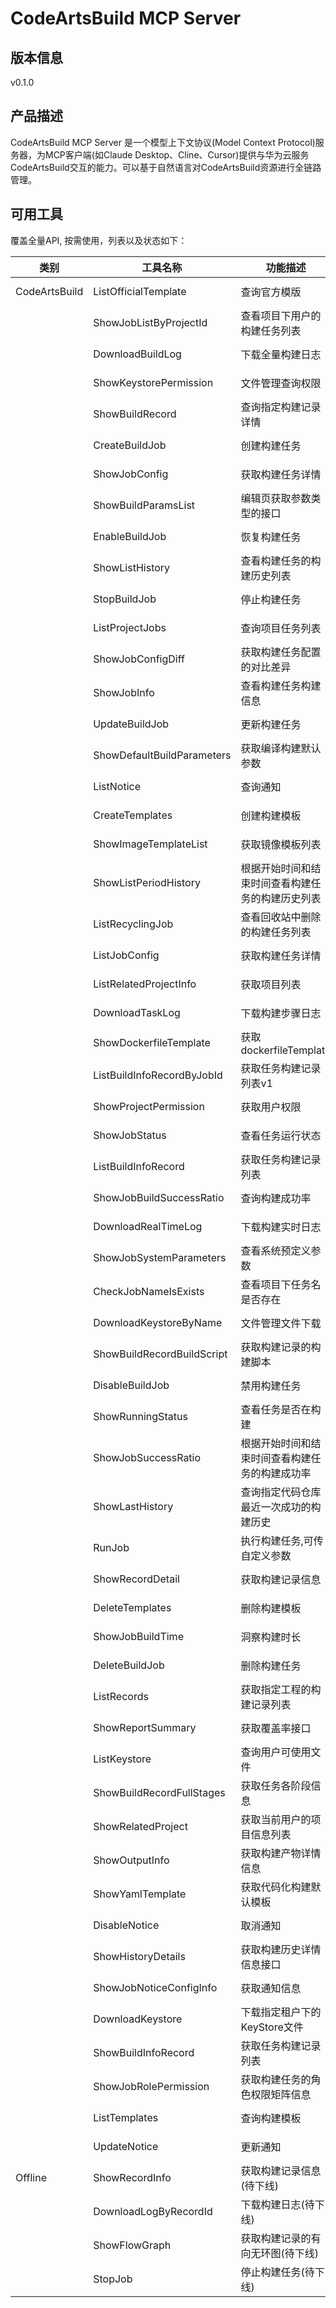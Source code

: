 # CodeArtsBuild MCP Server 

## 版本信息
v0.1.0

## 产品描述

CodeArtsBuild MCP Server 是一个模型上下文协议(Model Context Protocol)服务器，为MCP客户端(如Claude Desktop、Cline、Cursor)提供与华为云服务CodeArtsBuild交互的能力。可以基于自然语言对CodeArtsBuild资源进行全链路管理。

## 可用工具
覆盖全量API, 按需使用，列表以及状态如下：

| 类别 | 工具名称 | 功能描述 | 状态 |
| --- | --- | --- | --- |
| CodeArtsBuild | ListOfficialTemplate | 查询官方模版 | To be tested |
|  | ShowJobListByProjectId | 查看项目下用户的构建任务列表 | To be tested |
|  | DownloadBuildLog | 下载全量构建日志 | To be tested |
|  | ShowKeystorePermission | 文件管理查询权限 | To be tested |
|  | ShowBuildRecord | 查询指定构建记录详情 | To be tested |
|  | CreateBuildJob | 创建构建任务 | To be tested |
|  | ShowJobConfig | 获取构建任务详情 | To be tested |
|  | ShowBuildParamsList | 编辑页获取参数类型的接口 | To be tested |
|  | EnableBuildJob | 恢复构建任务 | To be tested |
|  | ShowListHistory | 查看构建任务的构建历史列表 | To be tested |
|  | StopBuildJob | 停止构建任务 | To be tested |
|  | ListProjectJobs | 查询项目任务列表 | To be tested |
|  | ShowJobConfigDiff | 获取构建任务配置的对比差异 | To be tested |
|  | ShowJobInfo | 查看构建任务构建信息 | To be tested |
|  | UpdateBuildJob | 更新构建任务 | To be tested |
|  | ShowDefaultBuildParameters | 获取编译构建默认参数 | To be tested |
|  | ListNotice | 查询通知 | To be tested |
|  | CreateTemplates | 创建构建模板 | To be tested |
|  | ShowImageTemplateList | 获取镜像模板列表 | To be tested |
|  | ShowListPeriodHistory | 根据开始时间和结束时间查看构建任务的构建历史列表 | To be tested |
|  | ListRecyclingJob | 查看回收站中删除的构建任务列表 | To be tested |
|  | ListJobConfig | 获取构建任务详情 | To be tested |
|  | ListRelatedProjectInfo | 获取项目列表 | To be tested |
|  | DownloadTaskLog | 下载构建步骤日志 | To be tested |
|  | ShowDockerfileTemplate | 获取dockerfileTemplate | To be tested |
|  | ListBuildInfoRecordByJobId | 获取任务构建记录列表v1 | To be tested |
|  | ShowProjectPermission | 获取用户权限 | To be tested |
|  | ShowJobStatus | 查看任务运行状态 | To be tested |
|  | ListBuildInfoRecord | 获取任务构建记录列表 | To be tested |
|  | ShowJobBuildSuccessRatio | 查询构建成功率 | To be tested |
|  | DownloadRealTimeLog | 下载构建实时日志 | To be tested |
|  | ShowJobSystemParameters | 查看系统预定义参数 | To be tested |
|  | CheckJobNameIsExists | 查看项目下任务名是否存在 | To be tested |
|  | DownloadKeystoreByName | 文件管理文件下载 | To be tested |
|  | ShowBuildRecordBuildScript | 获取构建记录的构建脚本 | To be tested |
|  | DisableBuildJob | 禁用构建任务 | To be tested |
|  | ShowRunningStatus | 查看任务是否在构建 | To be tested |
|  | ShowJobSuccessRatio | 根据开始时间和结束时间查看构建任务的构建成功率 | To be tested |
|  | ShowLastHistory | 查询指定代码仓库最近一次成功的构建历史 | To be tested |
|  | RunJob | 执行构建任务,可传自定义参数 | To be tested |
|  | ShowRecordDetail | 获取构建记录信息 | To be tested |
|  | DeleteTemplates | 删除构建模板 | To be tested |
|  | ShowJobBuildTime | 洞察构建时长 | To be tested |
|  | DeleteBuildJob | 删除构建任务 | To be tested |
|  | ListRecords | 获取指定工程的构建记录列表 | To be tested |
|  | ShowReportSummary | 获取覆盖率接口 | To be tested |
|  | ListKeystore | 查询用户可使用文件 | To be tested |
|  | ShowBuildRecordFullStages | 获取任务各阶段信息 | To be tested |
|  | ShowRelatedProject | 获取当前用户的项目信息列表 | To be tested |
|  | ShowOutputInfo | 获取构建产物详情信息 | To be tested |
|  | ShowYamlTemplate | 获取代码化构建默认模板 | To be tested |
|  | DisableNotice | 取消通知 | To be tested |
|  | ShowHistoryDetails | 获取构建历史详情信息接口 | To be tested |
|  | ShowJobNoticeConfigInfo | 获取通知信息 | To be tested |
|  | DownloadKeystore | 下载指定租户下的KeyStore文件 | To be tested |
|  | ShowBuildInfoRecord | 获取任务构建记录列表 | To be tested |
|  | ShowJobRolePermission | 获取构建任务的角色权限矩阵信息 | To be tested |
|  | ListTemplates | 查询构建模板 | To be tested |
|  | UpdateNotice | 更新通知 | To be tested |
| Offline | ShowRecordInfo | 获取构建记录信息(待下线) | To be tested |
|  | DownloadLogByRecordId | 下载构建日志(待下线) | To be tested |
|  | ShowFlowGraph | 获取构建记录的有向无环图(待下线) | To be tested |
|  | StopJob | 停止构建任务(待下线) | To be tested |
